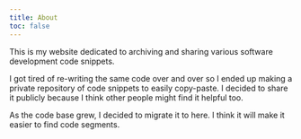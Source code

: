 ```yaml
---
title: About
toc: false
---
```


This is my website dedicated to archiving and sharing various software development code snippets.

I got tired of re-writing the same code over and over so I ended up making a private repository of code snippets to easily copy-paste. I decided to share it publicly because I think other people might find it helpful too.

As the code base grew, I decided to migrate it to here. I think it will make it easier to find code segments.

